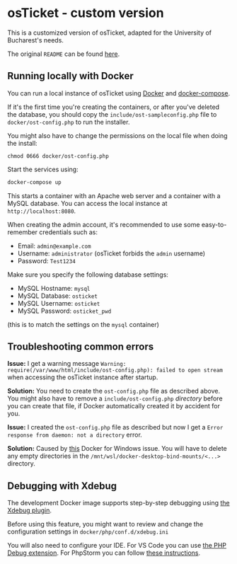 # osTicket - custom version

This is a customized version of osTicket, adapted for the University of Bucharest's needs.

The original `README` can be found [here](README.original.md).

## Running locally with Docker

You can run a local instance of osTicket using [Docker](https://www.docker.com/) and [docker-compose](https://docs.docker.com/compose/).

If it's the first time you're creating the containers, or after you've deleted the database,
you should copy the `include/ost-sampleconfig.php` file to `docker/ost-config.php`
to run the installer.

You might also have to change the permissions on the local file when doing the install:

```shell
chmod 0666 docker/ost-config.php
```

Start the services using:

```sh
docker-compose up
```

This starts a container with an Apache web server and a container with a MySQL database.
You can access the local instance at `http://localhost:8080`.

When creating the admin account, it's recommended to use some easy-to-remember credentials such as:

- Email: `admin@example.com`
- Username: `administrator` (osTicket forbids the `admin` username)
- Password: `Test1234`

Make sure you specify the following database settings:

- MySQL Hostname: `mysql`
- MySQL Database: `osticket`
- MySQL Username: `osticket`
- MySQL Password: `osticket_pwd`

(this is to match the settings on the `mysql` container)

## Troubleshooting common errors

**Issue:** I get a warning message `Warning: require(/var/www/html/include/ost-config.php): failed to open stream` when accessing the osTicket instance after startup.

**Solution:** You need to create the `ost-config.php` file as described above. You might also have to remove a `include/ost-config.php` _directory_ before you can create that file, if Docker automatically created it by accident for you.

**Issue:** I created the `ost-config.php` file as described but now I get a `Error response from daemon: not a directory` error.

**Solution:** Caused by [this](https://github.com/docker/for-win/issues/9823) Docker for Windows issue. You will have to delete any empty directories in the `/mnt/wsl/docker-desktop-bind-mounts/<...>` directory.


## Debugging with Xdebug

The development Docker image supports step-by-step debugging using [the Xdebug plugin](https://xdebug.org/).

Before using this feature, you might want to review and change the configuration settings in `docker/php/conf.d/xdebug.ini`

You will also need to configure your IDE. For VS Code you can use [the PHP Debug extension](https://marketplace.visualstudio.com/items?itemName=felixfbecker.php-debug). For PhpStorm you can follow [these instructions](https://phauer.com/2017/debug-php-docker-container-idea-phpstorm/).
